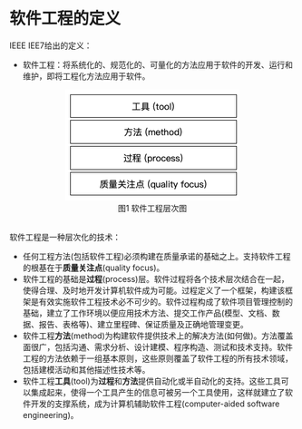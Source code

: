 # 软件工程的定义
IEEE IEE7给出的定义：
* 软件工程：将系统化的、规范化的、可量化的方法应用于软件的开发、运行和维护，即将工程化方法应用于软件。

<div align=center><img src="./software-engineering-layers.png"></div>
<center>图1 软件工程层次图</center><br>

软件工程是一种层次化的技术：
- 任何工程方法(包括软件工程)必须构建在质量承诺的基础之上。支持软件工程的根基在于**质量关注点**(quality focus)。
- 软件工程的基础是**过程**(process)层。软件过程将各个技术层次结合在一起，使得合理、及时地开发计算机软件成为可能。过程定义了一个框架，构建该框架是有效实施软件工程技术必不可少的。软件过程构成了软件项目管理控制的基础，建立了工作环境以便应用技术方法、提交工作产品(模型、文档、数据、报告、表格等)、建立里程碑、保证质量及正确地管理变更。
- 软件工程**方法**(method)为构建软件提供技术上的解决方法(如何做)。方法覆盖面很广，包括沟通、需求分析、设计建模、程序构造、测试和技术支持。软件工程的方法依赖于一组基本原则，这些原则覆盖了软件工程的所有技术领域，包括建模活动和其他描述性技术等。
- 软件工程**工具**(tool)为**过程**和**方法**提供自动化或半自动化的支持。这些工具可以集成起来，使得一个工具产生的信息可被另一个工具使用，这样就建立了软件开发的支撑系统，成为计算机辅助软件工程(computer-aided software engineering)。